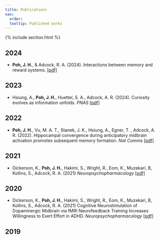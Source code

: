 ```yaml
---
title: Publications
nav:
  order: 
  tooltip: Published works
---
```


{% include section.html %}

## 2024
* **Poh, J. H.**, & Adcock, R. A. (2024). Interactions between memory and reward systems. [[pdf]](/assets/pdf/HsiungEtAl_PNAS_2023.pdf)

## 2023
* Hsiung, A., **Poh, J. H.**, Huettel, S. A., Adcock, A. R. (2024). Curiosity evolves as information unfolds. *PNAS* [[pdf]](/assets/pdf/HsiungEtAl_PNAS_2023.pdf)

## 2022
* **Poh, J. H.**, Vu, M. A. T., Stanek, J. K., Hsiung, A., Egner, T. , Adcock, A. R. (2022). Hippocampal convergence during anticipatory midbrain activation promotes subsequent memory formation. *Nat Comms* [[pdf]](/assets/pdf/PohEtAl_NatComms_2022.pdf)

## 2021
* Dickerson, K., **Poh, J. H.**, Hakimi, S., Wright, R., Eom, K., Muzekari, B, Kollins, S., Adcock, R. A. (2021) *Neuropsychopharmacology* [[pdf]](/assets/pdf/DickersontAl_Psychopharma_2021.pdf)

## 2020
* Dickerson, K., **Poh, J. H.**, Hakimi, S., Wright, R., Eom, K., Muzekari, B, Kollins, S., Adcock, R. A. (2021) Cognitive Neurostimulation of Dopaminergic Midbrain via fMRI Neurofeedback Training Increases Willingness to Exert Effort in ADHD. *Neuropsychopharmacology* [[pdf]](/assets/pdf/DickersontAl_Psychopharma_2021.pdf)

## 2019


